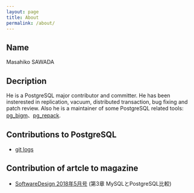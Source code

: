 ```yaml
---
layout: page
title: About
permalink: /about/
---
```


## Name
Masahiko SAWADA

## Decription
He is a PostgreSQL major contributor and committer. He has been insterested in replication, vacuum, distributed transaction, bug fixing and patch review. Also he is a maintainer of some PostgreSQL related tools: [pg_bigm](http://pgbigm.osdn.jp/)、[pg_repack](https://reorg.github.io/pg_repack/jp/).

## Contributions to PostgreSQL

* [git logs](https://git.postgresql.org/gitweb/?p=postgresql.git&a=search&h=HEAD&st=commit&s=Sawada)

## Contribution of artcle to magazine
* [SoftwareDesign 2018年5月号](http://gihyo.jp/magazine/SD/archive/2018/201805) (第3章 MySQLとPostgreSQL比較)
